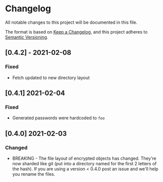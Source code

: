 # Changelog

All notable changes to this project will be documented in this file.

The format is based on [Keep a Changelog](https://keepachangelog.com/en/1.0.0/),
and this project adheres to [Semantic Versioning](https://semver.org/spec/v2.0.0.html).

## [0.4.2] - 2021-02-08

### Fixed

- Fetch updated to new directory layout

## [0.4.1] 2021-02-04

### Fixed

- Generated passwords were hardcoded to `foo`

## [0.4.0] 2021-02-03

### Changed

- BREAKING - The file layout of encrypted objects has changed. They're now sharded like git (put into a directory named for the first 2 letters of the hash). If you are using a version < 0.4.0 post an issue and we'll help you rename the files.
